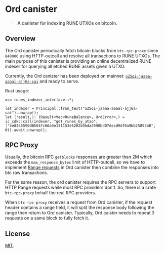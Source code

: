# Ord canister

> #### A canister for indexing RUNE UTXOs on bitcoin.

## Overview

The Ord canister periodically fetch bitcoin blocks from `btc-rpc-proxy` since `840000` using HTTP-outcall and resolve all transactions to RUNE UTXOs. The main purpose of this canister is providing an online decentralized RUNE indexer for querying all etched RUNE assets given a UTXO.

Currently, the Ord canister has been deployed on mainnet: [`o25oi-jaaaa-aaaal-ajj6a-cai`](https://dashboard.internetcomputer.org/canister/o25oi-jaaaa-aaaal-ajj6a-cai) and ready to serve.

Rust usage:

```
use runes_indexer_interface::*;

let indexer = Principal::from_text("o25oi-jaaaa-aaaal-ajj6a-cai").unwrap();
let (result,): (Result<Vec<RuneBalance>, OrdError>,) = ic_cdk::call(indexer, "get_runes_by_utxo", ("ee8345590d85047c66a0e131153e5202b9bda3990bd07decd9df0a9bb2589348", 0)).await.unwrap();
```


## RPC Proxy
Usually, the bitcoin RPC `getblocks` responses are greater than 2M which exceeds the `max_response_bytes` limit of HTTP-outcall, so we have to implement [Range requests](https://developer.mozilla.org/en-US/docs/Web/HTTP/Range_requests) in Ord canister then combine the responses into btc raw transactions. 

For the same reason, the ord canister requires the RPC servers to support HTTP Range requests while most RPC providers don't. So, there is a crate `btc-rpc-proxy` behalf the real RPC providers.

When `btc-rpc-proxy` receives a request from Ord canister, if the request header contains a range field, it will split the response body following the range then return to Ord canister. Typically, Ord caister needs to repeat 3 requests on a same block to fully fetch it.

## License
[MIT](LICENSE).
